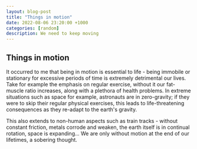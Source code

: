 ```yaml
---
layout: blog-post
title: "Things in motion"
date: 2022-08-06 23:20:00 +1000
categories: [random]
description: We need to keep moving
---
```


## Things in motion

It occurred to me that being in motion is essential to life - being immobile or stationary for excessive periods of time is extremely detrimental our lives. Take for example the emphasis on regular exercise, without it our fat-muscle ratio increases, along with a plethora of health problems. In extreme situations such as space for example, astronauts are in zero-gravity; if they were to skip their regular physical exercises, this leads to life-threatening consequences as they re-adapt to the earth's gravity.

This also extends to non-human aspects such as train tracks - without constant friction, metals corrode and weaken, the earth itself is in continual rotation, space is expanding... We are only without motion at the end of our lifetimes, a sobering thought.
